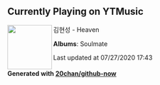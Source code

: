 ## Currently Playing on YTMusic

[<img align="left" width="100" src="https://lh3.googleusercontent.com/DDISb6NsDRB5L1KlQdJJEExVXQo_0FVgc8yZa4F3Hs9aNwTV81MxXMKQYKSwxrcAo6sAx11pQPVTkEoE">](https://music.youtube.com/channel/UC_4iUINR2jMqWdaWkT-FHDQ)

김현성 - Heaven

**Albums**: Soulmate

Last updated at 07/27/2020 17:43

#### Generated with [20chan/github-now](https://github.com/20chan/github-now)


<!--
**20chan/20chan** is a ✨ _special_ ✨ repository because its `README.md` (this file) appears on your GitHub profile.

Here are some ideas to get you started:

- 🔭 I’m currently working on ...
- 🌱 I’m currently learning ...
- 👯 I’m looking to collaborate on ...
- 🤔 I’m looking for help with ...
- 💬 Ask me about ...
- 📫 How to reach me: ...
- 😄 Pronouns: ...
- ⚡ Fun fact: ...
-->
